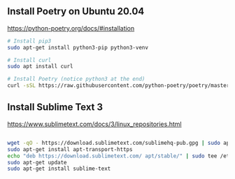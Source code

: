 

## Install Poetry on Ubuntu 20.04

https://python-poetry.org/docs/#installation

```bash
# Install pip3
sudo apt-get install python3-pip python3-venv

# Install curl
sudo apt install curl

# Install Poetry (notice python3 at the end)
curl -sSL https://raw.githubusercontent.com/python-poetry/poetry/master/get-poetry.py | python3
```

## Install Sublime Text 3

https://www.sublimetext.com/docs/3/linux_repositories.html

```bash

wget -qO - https://download.sublimetext.com/sublimehq-pub.gpg | sudo apt-key add -
sudo apt-get install apt-transport-https
echo "deb https://download.sublimetext.com/ apt/stable/" | sudo tee /etc/apt/sources.list.d/sublime-text.list
sudo apt-get update
sudo apt-get install sublime-text

```

